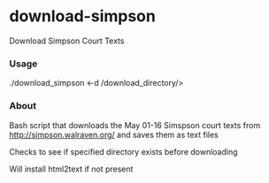 # download-simpson
Download Simpson Court Texts

### Usage
./download_simpson <-d /download_directory/>

### About
Bash script that downloads the May 01-16 Simspson court texts from http://simpson.walraven.org/ and saves them as text files

Checks to see if specified directory exists before downloading

Will install html2text if not present

